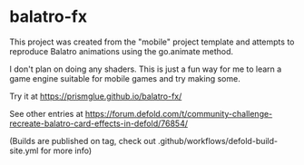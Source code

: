 # balatro-fx

This project was created from the "mobile" project template and attempts to reproduce Balatro animations using the go.animate method.

I don't plan on doing any shaders. This is just a fun way for me to learn a game engine suitable for mobile games and try making some.

Try it at https://prismglue.github.io/balatro-fx/

See other entries at https://forum.defold.com/t/community-challenge-recreate-balatro-card-effects-in-defold/76854/

(Builds are published on tag, check out .github/workflows/defold-build-site.yml for more info)
